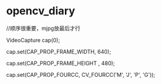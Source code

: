 # opencv_diary

//顺序很重要，mjpg放最后才行

VideoCapture cap(0);

cap.set(CAP_PROP_FRAME_WIDTH, 640);

cap.set(CAP_PROP_FRAME_HEIGHT , 480);

cap.set(CAP_PROP_FOURCC, CV_FOURCC('M', 'J', 'P', 'G'));
